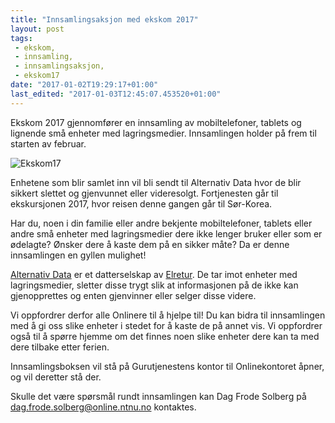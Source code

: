 ```yaml
---
title: "Innsamlingsaksjon med ekskom 2017"
layout: post
tags: 
 - ekskom,
 - innsamling,
 - innsamlingsaksjon,
 - ekskom17
date: "2017-01-02T19:29:17+01:00"
last_edited: "2017-01-03T12:45:07.453520+01:00"
---
```

Ekskom 2017 gjennomfører en innsamling av mobiltelefoner, tablets og lignende små enheter med lagringsmedier. Innsamlingen holder på frem til starten av februar.

![Ekskom17](https://online.ntnu.no/media/images/responsive/55c8cc5c-cd38-4dd6-acdb-45f56725dd81.png)

Enhetene som blir samlet inn vil bli sendt til Alternativ Data hvor de blir sikkert slettet og gjenvunnet eller videresolgt. Fortjenesten går til ekskursjonen 2017, hvor reisen denne gangen går til Sør-Korea.

Har du, noen i din familie eller andre bekjente mobiltelefoner, tablets eller andre små enheter med lagringsmedier dere ikke lenger bruker eller som er ødelagte? Ønsker dere å kaste dem på en sikker måte? Da er denne innsamlingen en gyllen mulighet!

[Alternativ Data](https://www.ad.no/) er et datterselskap av [Elretur](http://www.elretur.no/). De tar imot enheter med lagringsmedier, sletter disse trygt slik at informasjonen på de ikke kan gjenopprettes og enten gjenvinner eller selger disse videre. 

Vi oppfordrer derfor alle Onlinere til å hjelpe til! Du kan bidra til innsamlingen med å gi oss slike enheter i stedet for å kaste de på annet vis. Vi oppfordrer også til å spørre hjemme om det finnes noen slike enheter dere kan ta med dere tilbake etter ferien.

Innsamlingsboksen vil stå på Gurutjenestens kontor til Onlinekontoret åpner, og vil deretter stå der.

Skulle det være spørsmål rundt innsamlingen kan Dag Frode Solberg på dag.frode.solberg@online.ntnu.no kontaktes.